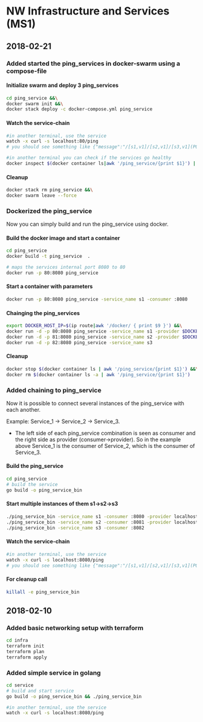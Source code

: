 # NW Infrastructure and Services (MS1)

## 2018-02-21

### Added started the ping_services in docker-swarm using a compose-file

#### Initialize swarm and deploy 3 ping_services

```bash
cd ping_service &&\
docker swarm init &&\
docker stack deploy -c docker-compose.yml ping_service
```

#### Watch the service-chain

```bash
#in another terminal, use the service
watch -x curl -s localhost:80/ping
# you should see something like {"message":"/[s1,v1]/[s2,v1]/[s3,v1](PONG)","name":"s1","version":"v1"}

#in another terminal you can check if the services go healthy
docker inspect $(docker container ls|awk '/ping_service/{print $1}') | grep Health\": -A 9
```

#### Cleanup

```bash
docker stack rm ping_service &&\
docker swarm leave --force
```

### Dockerized the ping_service

Now you can simply build and run the ping_service using docker.

#### Build the docker image and start a container

```bash
cd ping_service
docker build -t ping_service  .

# maps the services internal port 8080 to 80
docker run -p 80:8080 ping_service
```

#### Start a container with parameters

```bash
docker run -p 80:8080 ping_service -service_name s1 -consumer :8080
```

#### Chainging the ping_services

```bash
export DOCKER_HOST_IP=$(ip route|awk '/docker/ { print $9 }') &&\
docker run -d -p 80:8080 ping_service -service_name s1 -provider $DOCKER_HOST_IP:81 &&\
docker run -d -p 81:8080 ping_service -service_name s2 -provider $DOCKER_HOST_IP:82 &&\
docker run -d -p 82:8080 ping_service -service_name s3
```

#### Cleanup

```bash
docker stop $(docker container ls | awk '/ping_service/{print $1}') &&\
docker rm $(docker container ls -a | awk '/ping_service/{print $1}')
```

### Added chaining to ping_service

Now it is possible to connect several instances of the ping_service with each another.

Example: Service_1 -> Service_2 -> Service_3.

* The left side of each ping_service combination is seen as consumer and the right side as provider (consumer->provider). So in the example above Service_1 is the consumer of Service_2, which is the consumer of Service_3.

#### Build the ping_service

```bash
cd ping_service
# build the service
go build -o ping_service_bin
```

#### Start multiple instances of them s1->s2->s3

```bash
./ping_service_bin -service_name s1 -consumer :8080 -provider localhost:8081 & \
./ping_service_bin -service_name s2 -consumer :8081 -provider localhost:8082 & \
./ping_service_bin -service_name s3 -consumer :8082
```

#### Watch the service-chain

```bash
#in another terminal, use the service
watch -x curl -s localhost:8080/ping
# you should see something like {"message":"/[s1,v1]/[s2,v1]/[s3,v1](PONG)","name":"s1","version":"v1"}
```

#### For cleanup call

```bash
killall -e ping_service_bin
```

## 2018-02-10

### Added basic networking setup with terraform

```bash
cd infra
terraform init
terraform plan
terraform apply
```

### Added simple service in golang

```bash
cd service
# build and start service
go build -o ping_service_bin && ./ping_service_bin

#in another terminal, use the service
watch -x curl -s localhost:8080/ping
```
